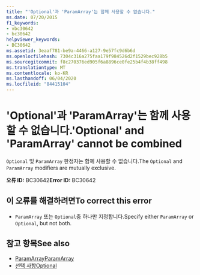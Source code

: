 ```yaml
---
title: "'Optional'과 'ParamArray'는 함께 사용할 수 없습니다."
ms.date: 07/20/2015
f1_keywords:
- vbc30642
- bc30642
helpviewer_keywords:
- BC30642
ms.assetid: 3eaaf781-be9a-4466-a127-9e57fc9d6b6d
ms.openlocfilehash: 7304c316a275faa179f984526d2f1529bec928b5
ms.sourcegitcommit: f8c270376ed905f6a8896ce0fe25b4f4b38ff498
ms.translationtype: MT
ms.contentlocale: ko-KR
ms.lasthandoff: 06/04/2020
ms.locfileid: "84415104"
---
```

# <a name="optional-and-paramarray-cannot-be-combined"></a><span data-ttu-id="7062b-102">'Optional'과 'ParamArray'는 함께 사용할 수 없습니다.</span><span class="sxs-lookup"><span data-stu-id="7062b-102">'Optional' and 'ParamArray' cannot be combined</span></span>
<span data-ttu-id="7062b-103">`Optional` 및 `ParamArray` 한정자는 함께 사용할 수 없습니다.</span><span class="sxs-lookup"><span data-stu-id="7062b-103">The `Optional` and `ParamArray` modifiers are mutually exclusive.</span></span>  
  
 <span data-ttu-id="7062b-104">**오류 ID:** BC30642</span><span class="sxs-lookup"><span data-stu-id="7062b-104">**Error ID:** BC30642</span></span>  
  
## <a name="to-correct-this-error"></a><span data-ttu-id="7062b-105">이 오류를 해결하려면</span><span class="sxs-lookup"><span data-stu-id="7062b-105">To correct this error</span></span>  
  
- <span data-ttu-id="7062b-106">`ParamArray` 또는 `Optional`중 하나만 지정합니다.</span><span class="sxs-lookup"><span data-stu-id="7062b-106">Specify either `ParamArray` or `Optional`, but not both.</span></span>  
  
## <a name="see-also"></a><span data-ttu-id="7062b-107">참고 항목</span><span class="sxs-lookup"><span data-stu-id="7062b-107">See also</span></span>

- [<span data-ttu-id="7062b-108">ParamArray</span><span class="sxs-lookup"><span data-stu-id="7062b-108">ParamArray</span></span>](../language-reference/modifiers/paramarray.md)
- [<span data-ttu-id="7062b-109">선택 사항</span><span class="sxs-lookup"><span data-stu-id="7062b-109">Optional</span></span>](../language-reference/modifiers/optional.md)
